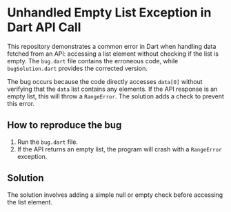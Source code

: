 # Unhandled Empty List Exception in Dart API Call

This repository demonstrates a common error in Dart when handling data fetched from an API:  accessing a list element without checking if the list is empty. The `bug.dart` file contains the erroneous code, while `bugSolution.dart` provides the corrected version.

The bug occurs because the code directly accesses `data[0]` without verifying that the `data` list contains any elements. If the API response is an empty list, this will throw a `RangeError`. The solution adds a check to prevent this error.

## How to reproduce the bug
1. Run the `bug.dart` file.
2. If the API returns an empty list, the program will crash with a `RangeError` exception.

## Solution
The solution involves adding a simple null or empty check before accessing the list element.